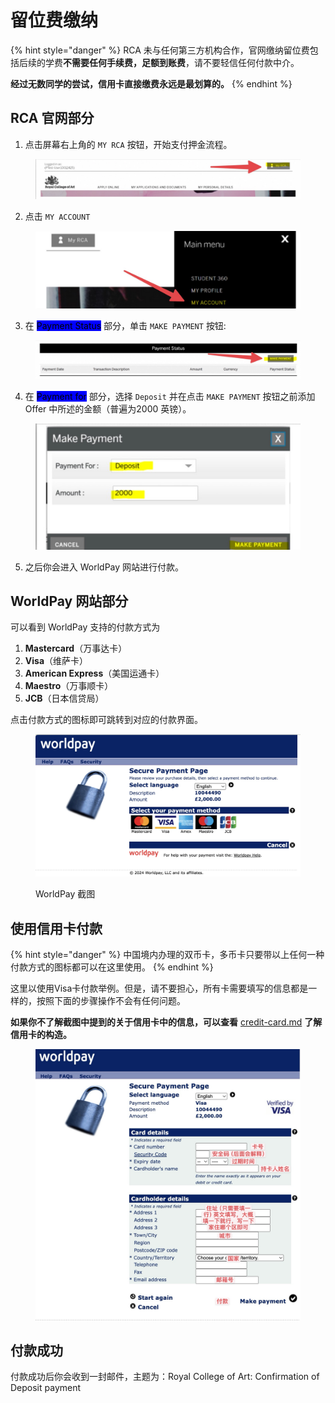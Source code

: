 # 留位费缴纳

{% hint style="danger" %}
RCA 未与任何第三方机构合作，官网缴纳留位费包括后续的学费**不需要任何手续费，足额到账费**，请不要轻信任何付款中介。

**经过无数同学的尝试，信用卡直接缴费永远是最划算的。**
{% endhint %}

## RCA 官网部分

1. 点击屏幕右上角的 `MY RCA` 按钮，开始支付押金流程。

<figure><img src="../../../.gitbook/assets/2024-04-27 at 16.42.04 (1).jpg" alt=""><figcaption></figcaption></figure>

2. 点击 `MY ACCOUNT`

<figure><img src="../../../.gitbook/assets/2024-04-27 at 16.42.42.jpg" alt=""><figcaption></figcaption></figure>

3. 在 <mark style="background-color:blue;">Payment Status</mark> 部分，单击 `MAKE PAYMENT` 按钮:

<figure><img src="../../../.gitbook/assets/2024-04-27 at 16.44.03.jpg" alt=""><figcaption></figcaption></figure>

4. 在 <mark style="background-color:blue;">Payment for</mark> 部分，选择 `Deposit` 并在点击 `MAKE PAYMENT` 按钮之前添加 Offer 中所述的金额（普遍为2000 英镑）。

<figure><img src="../../../.gitbook/assets/2024-04-27 at 16.47.21.jpg" alt=""><figcaption></figcaption></figure>

5. 之后你会进入 WorldPay 网站进行付款。

## WorldPay 网站部分

可以看到 WorldPay 支持的付款方式为

1. **Mastercard**（万事达卡）
2. **Visa**（维萨卡）&#x20;
3. **American Express**（美国运通卡）
4. **Maestro**（万事顺卡）
5. **JCB**（日本信贷局）

点击付款方式的图标即可跳转到对应的付款界面。

<figure><img src="../../../.gitbook/assets/2024-04-27 at 16.50.37.jpg" alt=""><figcaption><p>WorldPay 截图</p></figcaption></figure>

## 使用信用卡付款

{% hint style="danger" %}
中国境内办理的双币卡，多币卡只要带以上任何一种付款方式的图标都可以在这里使用。
{% endhint %}

这里以使用Visa卡付款举例。但是，请不要担心，所有卡需要填写的信息都是一样的，按照下面的步骤操作不会有任何问题。

**如果你不了解截图中提到的关于信用卡中的信息，可以查看** [credit-card.md](../../../life-wiki/credit-card.md "mention") **了解信用卡的构造。**

<figure><img src="../../../.gitbook/assets/2024-04-27 at 16.58.56.jpg" alt=""><figcaption></figcaption></figure>

## 付款成功

付款成功后你会收到一封邮件，主题为：Royal College of Art: Confirmation of Deposit payment
